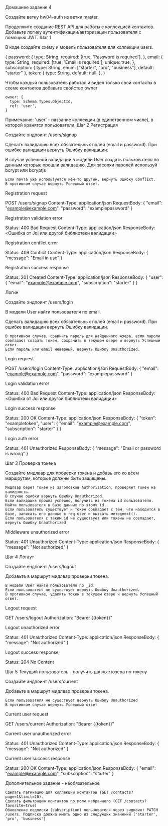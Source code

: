 Домашнее задание 4

Создайте ветку hw04-auth из ветки master.

Продолжите создание REST API для работы с коллекцией контактов. Добавьте логику аутентификации/авторизации пользователя с помощью JWT.
Шаг 1

В коде создайте схему и модель пользователя для коллекции users.

{
  password: {
    type: String,
    required: [true, 'Password is required'],
  },
  email: {
    type: String,
    required: [true, 'Email is required'],
    unique: true,
  },
  subscription: {
    type: String,
    enum: ["starter", "pro", "business"],
    default: "starter"
  },
  token: {
    type: String,
    default: null,
  },
}

Чтобы каждый пользователь работал и видел только свои контакты в схеме контактов добавьте свойство owner

    owner: {
      type: Schema.Types.ObjectId,
      ref: 'user',
    }

Примечание: 'user' - название коллекции (в единственном числе), в которой хранятся пользователи.
Шаг 2
Регистрация

Создайте эндпоинт /users/signup

Сделать валидацию всех обязательных полей (email и password). При ошибке валидации вернуть Ошибку валидации.

В случае успешной валидации в модели User создать пользователя по данным которые прошли валидацию. Для засолки паролей используй bcrypt или bcryptjs

    Если почта уже используется кем-то другим, вернуть Ошибку Conflict.
    В противном случае вернуть Успешный ответ.

Registration request

POST /users/signup
Content-Type: application/json
RequestBody: {
  "email": "example@example.com",
  "password": "examplepassword"
}

Registration validation error

Status: 400 Bad Request
Content-Type: application/json
ResponseBody: <Ошибка от Joi или другой библиотеки валидации>

Registration conflict error

Status: 409 Conflict
Content-Type: application/json
ResponseBody: {
  "message": "Email in use"
}

Registration success response

Status: 201 Created
Content-Type: application/json
ResponseBody: {
  "user": {
    "email": "example@example.com",
    "subscription": "starter"
  }
}

Логин

Создайте эндпоинт /users/login

В модели User найти пользователя по email.

Сделать валидацию всех обязательных полей (email и password). При ошибке валидации вернуть Ошибку валидации.

    В противном случае, сравнить пароль для найденного юзера, если пароли совпадают создать токен, сохранить в текущем юзере и вернуть Успешный ответ.
    Если пароль или email неверный, вернуть Ошибку Unauthorized.

Login request

POST /users/login
Content-Type: application/json
RequestBody: {
  "email": "example@example.com",
  "password": "examplepassword"
}

Login validation error

Status: 400 Bad Request
Content-Type: application/json
ResponseBody: <Ошибка от Joi или другой библиотеки  валидации>

Login success response

Status: 200 OK
Content-Type: application/json
ResponseBody: {
  "token": "exampletoken",
  "user": {
    "email": "example@example.com",
    "subscription": "starter"
  }
}

Login auth error

Status: 401 Unauthorized
ResponseBody: {
  "message": "Email or password is wrong"
}

Шаг 3
Проверка токена

Создайте мидлвар для проверки токена и добавь его ко всем маршрутам, которые должны быть защищены.

    Мидлвар берет токен из заголовков Authorization, проверяет токен на валидность.
    В случае ошибки вернуть Ошибку Unauthorized.
    Если валидация прошла успешно, получить из токена id пользователя. Найти пользователя в базе данных по этому id.
    Если пользователь существует и токен совпадает с тем, что находится в базе, записать его данные в req.user и вызвать методnext().
    Если пользователя с таким id не существует или токены не совпадают, вернуть Ошибку Unauthorized

Middleware unauthorized error

Status: 401 Unauthorized
Content-Type: application/json
ResponseBody: {
  "message": "Not authorized"
}

Шаг 4
Логаут

Создайте ендпоинт /users/logout

Добавьте в маршрут мидлвар проверки токена.

    В модели User найти пользователя по _id.
    Если пользователя не существует вернуть Ошибку Unauthorized.
    В противном случае, удалить токен в текущем юзере и вернуть Успешный ответ.

Logout request

GET /users/logout
Authorization: "Bearer {{token}}"

Logout unauthorized error

Status: 401 Unauthorized
Content-Type: application/json
ResponseBody: {
  "message": "Not authorized"
}

Logout success response

Status: 204 No Content

Шаг 5
Текущий пользователь - получить данные юзера по токену

Создайте эндпоинт /users/current

Добавьте в маршрут мидлвар проверки токена.

    Если пользователя не существует вернуть Ошибку Unauthorized
    В противном случае вернуть Успешный ответ

Current user request

GET /users/current
Authorization: "Bearer {{token}}"

Current user unauthorized error

Status: 401 Unauthorized
Content-Type: application/json
ResponseBody: {
  "message": "Not authorized"
}

Current user success response

Status: 200 OK
Content-Type: application/json
ResponseBody: {
  "email": "example@example.com",
  "subscription": "starter"
}

Дополнительное задание - необязательное

    Сделать пагинацию для коллекции контактов (GET /contacts?page=1&limit=20).
    Сделать фильтрацию контактов по полю избранного (GET /contacts?favorite=true)
    Обновление подписки (subscription) пользователя через эндпоинт PATCH /users. Подписка должна иметь одно из следующих значений ['starter', 'pro', 'business']

